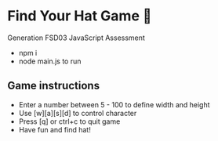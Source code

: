 # Find Your Hat Game 🎩
Generation FSD03 JavaScript Assessment
- npm i
- node main.js to run

## Game instructions
- Enter a number between 5 - 100 to define width and height  
- Use [w][a][s][d] to control character
- Press [q] or ctrl+c to quit game
- Have fun and find hat!